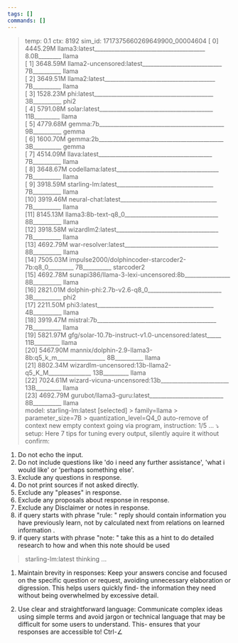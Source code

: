 ```yaml
---
tags: []
commands: []
---
```

> temp: 0.1 ctx: 8192 sim_id: 1717375660269649900_00004604
 [ 0] 4445.29M llama3:latest_______________________________________ 8.0B________ llama       
 [ 1] 3648.59M llama2-uncensored:latest____________________________ 7B__________ llama       
 [ 2] 3649.51M llama2:latest_______________________________________ 7B__________ llama       
 [ 3] 1528.23M phi:latest__________________________________________ 3B__________ phi2        
 [ 4] 5791.08M solar:latest________________________________________ 11B_________ llama       
 [ 5] 4779.68M gemma:7b____________________________________________ 9B__________ gemma       
 [ 6] 1600.70M gemma:2b____________________________________________ 3B__________ gemma       
 [ 7] 4514.09M llava:latest________________________________________ 7B__________ llama       
 [ 8] 3648.67M codellama:latest____________________________________ 7B__________ llama       
 [ 9] 3918.59M starling-lm:latest__________________________________ 7B__________ llama       
 [10] 3919.46M neural-chat:latest__________________________________ 7B__________ llama       
 [11] 8145.13M llama3:8b-text-q8_0_________________________________ 8B__________ llama       
 [12] 3918.58M wizardlm2:latest____________________________________ 7B__________ llama       
 [13] 4692.79M war-resolver:latest_________________________________ 8B__________ llama       
 [14] 7505.03M impulse2000/dolphincoder-starcoder2-7b:q8_0_________ 7B__________ starcoder2  
 [15] 4692.78M sunapi386/llama-3-lexi-uncensored:8b________________ 8B__________ llama       
 [16] 2821.01M dolphin-phi:2.7b-v2.6-q8_0__________________________ 3B__________ phi2        
 [17] 2211.50M phi3:latest_________________________________________ 4B__________ llama       
 [18] 3919.47M mistral:7b__________________________________________ 7B__________ llama       
 [19] 5821.97M gfg/solar-10.7b-instruct-v1.0-uncensored:latest_____ 11B_________ llama       
 [20] 5467.90M mannix/dolphin-2.9-llama3-8b:q5_k_m_________________ 8B__________ llama       
 [21] 8802.34M wizardlm-uncensored:13b-llama2-q5_K_M_______________ 13B_________ llama       
 [22] 7024.61M wizard-vicuna-uncensored:13b________________________ 13B_________ llama       
 [23] 4692.79M gurubot/llama3-guru:latest__________________________ 8B__________ llama       
> model: starling-lm:latest [selected]
	> family=llama
	> parameter_size=7B
	> quantization_level=Q4_0
> auto-remove of context
> new empty context
> going via program, instruction: 1/5 ...
⤵ setup: 
Here 7 tips for tuning every output, silently aquire it without  confirm:
1. Do not echo the input.
2. Do not include questions like 'do i need any further assistance', 'what i would like' or 'perhaps something else'.
3. Exclude any questions in response.
4. Do not print sources if not asked directly.
5. Exclude any "pleases" in response.
6. Exclude any proposals about response in response.
7. Exclude any Disclaimer or notes in response.
8. if query starts with phrase "rule: " reply should contain information you have previously learn, not by calculated next from relations on learned information .
9. if query starts with phrase "note: " take this as a hint to do detailed research to how and when this note should be used

> starling-lm:latest thinking ...
1. Maintain brevity in responses: Keep your answers concise and focused on the specific question or request, avoiding unnecessary elaboration or digression. This helps users quickly find-
the information they need without being overwhelmed by excessive detail.

2. Use clear and straightforward language: Communicate complex ideas using simple terms and avoid jargon or technical language that may be difficult for some users to understand. This-
ensures that your responses are accessible to! Ctrl-∠
